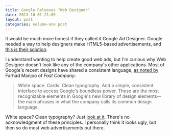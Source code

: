 ```yaml
---
title: Google Releases "Web Designer"
date: 2013-10-01 21:05
layout: post
categories: volume-one post
---
```


It would be much more honest if they called it Google _Ad_ Designer. Google needed a way to help designers make HTML5-based advertisements, and [this is their solution](http://www.google.com/webdesigner/).

I understand wanting to help create good web ads, but I'm curious why Web Designer doesn't look like any of the company's other applications. Most of Google's recent designs have shared a consistent language, [as noted by](http://www.fastcodesign.com/3016268/google-the-redesign) Farhad Manjoo of _Fast Company_:

> White space. Cards. Clean typography. And a simple, consistent interface to access Google's boundless power. These are the most recognizable elements in Google's new library of design elements--the main phrases in what the company calls its common design language.

White space? Clean typography? Just [look at it]({{site.domain}}/public/google-web-designer.png). There's no acknowledgment of these principles. I personally think it looks ugly, but then so do most web advertisements out there.
